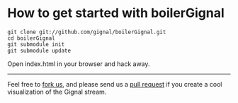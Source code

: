 # How to get started with boilerGignal

	git clone git://github.com/gignal/boilerGignal.git
	cd boilerGignal
	git submodule init
	git submodule update

Open index.html in your browser and hack away.

***

Feel free to [fork us](http://help.github.com/fork-a-repo/), and please send us a [pull request](http://help.github.com/send-pull-requests/) if you create a cool visualization of the Gignal stream.
